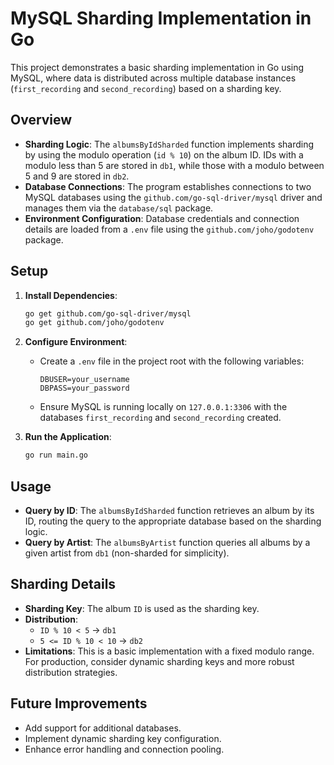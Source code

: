# MySQL Sharding Implementation in Go

This project demonstrates a basic sharding implementation in Go using MySQL, where data is distributed across multiple database instances (`first_recording` and `second_recording`) based on a sharding key.

## Overview

- **Sharding Logic**: The `albumsByIdSharded` function implements sharding by using the modulo operation (`id % 10`) on the album ID. IDs with a modulo less than 5 are stored in `db1`, while those with a modulo between 5 and 9 are stored in `db2`.
- **Database Connections**: The program establishes connections to two MySQL databases using the `github.com/go-sql-driver/mysql` driver and manages them via the `database/sql` package.
- **Environment Configuration**: Database credentials and connection details are loaded from a `.env` file using the `github.com/joho/godotenv` package.

## Setup

1. **Install Dependencies**:
   ```bash
   go get github.com/go-sql-driver/mysql
   go get github.com/joho/godotenv
   ```

2. **Configure Environment**:
   - Create a `.env` file in the project root with the following variables:
     ```
     DBUSER=your_username
     DBPASS=your_password
     ```
   - Ensure MySQL is running locally on `127.0.0.1:3306` with the databases `first_recording` and `second_recording` created.

3. **Run the Application**:
   ```bash
   go run main.go
   ```

## Usage

- **Query by ID**: The `albumsByIdSharded` function retrieves an album by its ID, routing the query to the appropriate database based on the sharding logic.
- **Query by Artist**: The `albumsByArtist` function queries all albums by a given artist from `db1` (non-sharded for simplicity).

## Sharding Details

- **Sharding Key**: The album `ID` is used as the sharding key.
- **Distribution**: 
  - `ID % 10 < 5` → `db1`
  - `5 <= ID % 10 < 10` → `db2`
- **Limitations**: This is a basic implementation with a fixed modulo range. For production, consider dynamic sharding keys and more robust distribution strategies.

## Future Improvements

- Add support for additional databases.
- Implement dynamic sharding key configuration.
- Enhance error handling and connection pooling.